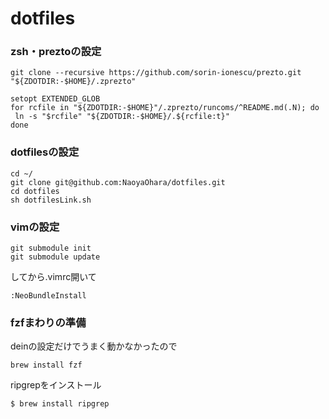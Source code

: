 dotfiles
========

### zsh・preztoの設定
```
git clone --recursive https://github.com/sorin-ionescu/prezto.git "${ZDOTDIR:-$HOME}/.zprezto"
```
```
setopt EXTENDED_GLOB
for rcfile in "${ZDOTDIR:-$HOME}"/.zprezto/runcoms/^README.md(.N); do
 ln -s "$rcfile" "${ZDOTDIR:-$HOME}/.${rcfile:t}"
done
```
### dotfilesの設定
```
cd ~/
git clone git@github.com:NaoyaOhara/dotfiles.git
cd dotfiles
sh dotfilesLink.sh
```
### vimの設定
```
git submodule init
git submodule update
```
してから.vimrc開いて
```
:NeoBundleInstall
```
### fzfまわりの準備
deinの設定だけでうまく動かなかったので
```
brew install fzf
```
ripgrepをインストール
```
$ brew install ripgrep
```
